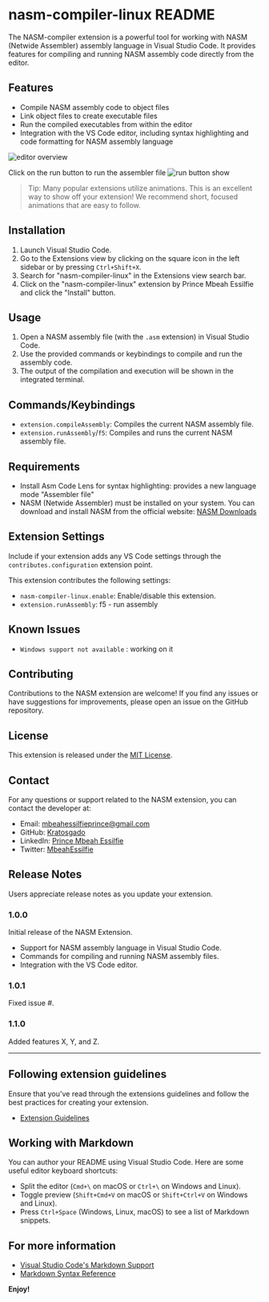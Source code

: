 # nasm-compiler-linux README

The NASM-compiler extension is a powerful tool for working with NASM (Netwide Assembler) assembly language in Visual Studio Code. It provides features for compiling and running NASM assembly code directly from the editor.


## Features

- Compile NASM assembly code to object files
- Link object files to create executable files
- Run the compiled executables from within the editor
- Integration with the VS Code editor, including syntax highlighting and code formatting for NASM assembly language

![editor overview](https://kgopinion.com/wp-content/uploads/2023/07/for-extension.png)

Click on the run button to run the assembler file
![run button show](https://kgopinion.com/wp-content/uploads/2023/07/for-extension-run.png)

> Tip: Many popular extensions utilize animations. This is an excellent way to show off your extension! We recommend short, focused animations that are easy to follow.


## Installation
1. Launch Visual Studio Code.
2. Go to the Extensions view by clicking on the square icon in the left sidebar or by pressing `Ctrl+Shift+X`.
3. Search for "nasm-compiler-linux" in the Extensions view search bar.
4. Click on the "nasm-compiler-linux" extension by Prince Mbeah Essilfie and click the "Install" button.


## Usage
1. Open a NASM assembly file (with the `.asm` extension) in Visual Studio Code.
2. Use the provided commands or keybindings to compile and run the assembly code.
3. The output of the compilation and execution will be shown in the integrated terminal.


## Commands/Keybindings
- `extension.compileAssembly`: Compiles the current NASM assembly file.
- `extension.runAssembly`/`f5`: Compiles and runs the current NASM assembly file.

## Requirements
- Install Asm Code Lens for syntax highlighting: provides a new language mode "Assembler file"
- NASM (Netwide Assembler) must be installed on your system. You can download and install NASM from the official website: [NASM Downloads](https://www.nasm.us/)


## Extension Settings

Include if your extension adds any VS Code settings through the `contributes.configuration` extension point.

This extension contributes the following settings:

* `nasm-compiler-linux.enable`: Enable/disable this extension.
* `extension.runAssembly`: f5 - run assembly 

## Known Issues
* `Windows support not available` : working on it

## Contributing
Contributions to the NASM extension are welcome! If you find any issues or have suggestions for improvements, please open an issue on the GitHub repository.

## License
This extension is released under the [MIT License](LICENSE).

## Contact
For any questions or support related to the NASM extension, you can contact the developer at:
- Email: [mbeahessilfieprince@gmail.com](mailto:mbeahessilfieprince@gmail.com)
- GitHub: [Kratosgado](https://github.com/Kratosgado)
- LinkedIn: [Prince Mbeah Essilfie](https://www.linkedin.com/in/prince-mbeah-essilfie-6bb0b5231)
- Twitter: [MbeahEssilfie](https://twitter.com/MbeahEssilfie)

## Release Notes

Users appreciate release notes as you update your extension.

### 1.0.0

Initial release of the NASM Extension.

- Support for NASM assembly language in Visual Studio Code.
- Commands for compiling and running NASM assembly files.
- Integration with the VS Code editor.

### 1.0.1

Fixed issue #.

### 1.1.0

Added features X, Y, and Z.

---

## Following extension guidelines

Ensure that you've read through the extensions guidelines and follow the best practices for creating your extension.

* [Extension Guidelines](https://code.visualstudio.com/api/references/extension-guidelines)

## Working with Markdown

You can author your README using Visual Studio Code. Here are some useful editor keyboard shortcuts:

* Split the editor (`Cmd+\` on macOS or `Ctrl+\` on Windows and Linux).
* Toggle preview (`Shift+Cmd+V` on macOS or `Shift+Ctrl+V` on Windows and Linux).
* Press `Ctrl+Space` (Windows, Linux, macOS) to see a list of Markdown snippets.

## For more information

* [Visual Studio Code's Markdown Support](http://code.visualstudio.com/docs/languages/markdown)
* [Markdown Syntax Reference](https://help.github.com/articles/markdown-basics/)

**Enjoy!**
